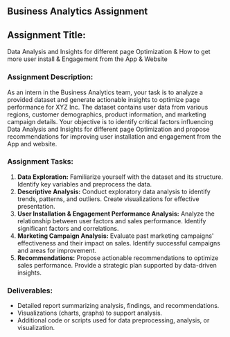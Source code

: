 ## Business Analytics Assignment

## Assignment Title: 
Data Analysis and Insights for different page Optimization & How to get more user install & Engagement from the App & Website

### Assignment Description:
As an intern in the Business Analytics team, your task is to analyze a provided dataset and generate actionable insights to optimize page performance for XYZ Inc. The dataset contains user data from various regions, customer demographics, product information, and marketing campaign details. Your objective is to identify critical factors influencing Data Analysis and Insights for different page Optimization and propose recommendations for improving user installation and engagement from the App and website.

### Assignment Tasks:
1. **Data Exploration:** Familiarize yourself with the dataset and its structure. Identify key variables and preprocess the data.
2. **Descriptive Analysis:** Conduct exploratory data analysis to identify trends, patterns, and outliers. Create visualizations for effective presentation.
3. **User Installation & Engagement Performance Analysis:** Analyze the relationship between user factors and sales performance. Identify significant factors and correlations.
4. **Marketing Campaign Analysis:** Evaluate past marketing campaigns' effectiveness and their impact on sales. Identify successful campaigns and areas for improvement.
5. **Recommendations:** Propose actionable recommendations to optimize sales performance. Provide a strategic plan supported by data-driven insights.

### Deliverables:
- Detailed report summarizing analysis, findings, and recommendations.
- Visualizations (charts, graphs) to support analysis.
- Additional code or scripts used for data preprocessing, analysis, or visualization.




